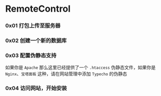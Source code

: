 # RemoteControl

### 0x01 打包上传至服务器
### 0x02 创建一个新的数据库
### 0x03 配置伪静态支持
如果你是 `Apache` 那么这里已经提供了一个 `.htaccess` 伪静态文件，如果你是 `Nginx`、`宝塔面板` 这种，请在网站管理中添加 `Typecho` 的伪静态
### 0x04 访问网站，开始安装